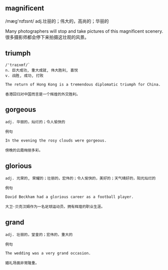 ## magnificent
/mæɡ'nɪfɪsnt/
adj.壮丽的；伟大的，高尚的；华丽的

Many photographers will stop and take pictures of this magnificent scenery.
很多摄影师都会停下来拍摄这壮观的风景。

## triumph
```
/'traɪʌmf/`
n. 巨大成功, 重大成就, 伟大胜利, 喜悦
v. 战胜, 成功, 打败

The return of Hong Kong is a tremendous diplomatic triumph for China.

香港回归对中国而言是一个辉煌的外交胜利。
```
## gorgeous
```
adj. 华丽的，灿烂的；令人愉快的

例句

In the evening the rosy clouds were gorgeous.

傍晚的云霞绚丽多彩。
```
## glorious
```
adj. 光荣的, 荣耀的；壮丽的，宏伟的；令人愉快的，美好的；天气晴好的，阳光灿烂的

例句

David Beckham had a glorious career as a football player.

大卫·贝克汉姆作为一名足球运动员，拥有辉煌的职业生涯。
```
## grand
```
adj. 壮丽的，堂皇的；宏伟的，重大的

例句

The wedding was a very grand occasion.

婚礼场面非常隆重。
```